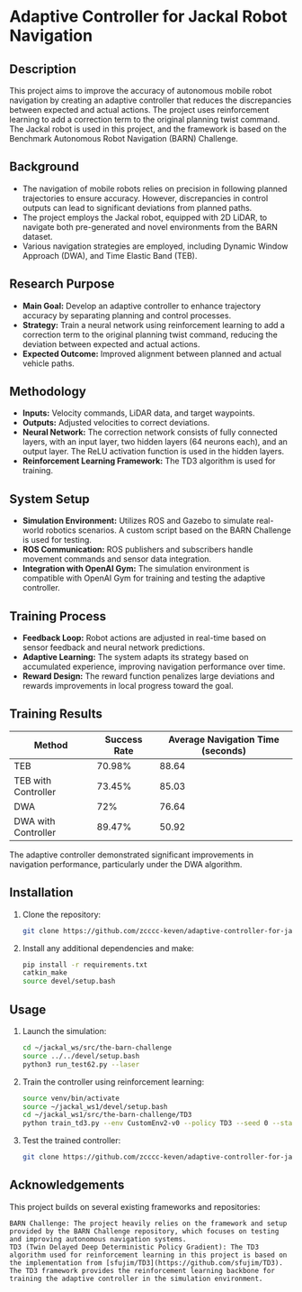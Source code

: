 # Adaptive Controller for Jackal Robot Navigation

## Description

This project aims to improve the accuracy of autonomous mobile robot navigation by creating an adaptive controller that reduces the discrepancies between expected and actual actions. The project uses reinforcement learning to add a correction term to the original planning twist command. The Jackal robot is used in this project, and the framework is based on the Benchmark Autonomous Robot Navigation (BARN) Challenge.

## Background

- The navigation of mobile robots relies on precision in following planned trajectories to ensure accuracy. However, discrepancies in control outputs can lead to significant deviations from planned paths.
- The project employs the Jackal robot, equipped with 2D LiDAR, to navigate both pre-generated and novel environments from the BARN dataset.
- Various navigation strategies are employed, including Dynamic Window Approach (DWA), and Time Elastic Band (TEB).

## Research Purpose

- **Main Goal:** Develop an adaptive controller to enhance trajectory accuracy by separating planning and control processes.
- **Strategy:** Train a neural network using reinforcement learning to add a correction term to the original planning twist command, reducing the deviation between expected and actual actions.
- **Expected Outcome:** Improved alignment between planned and actual vehicle paths.

## Methodology

- **Inputs:** Velocity commands, LiDAR data, and target waypoints.
- **Outputs:** Adjusted velocities to correct deviations.
- **Neural Network:** The correction network consists of fully connected layers, with an input layer, two hidden layers (64 neurons each), and an output layer. The ReLU activation function is used in the hidden layers.
- **Reinforcement Learning Framework:** The TD3 algorithm is used for training.

## System Setup

- **Simulation Environment:** Utilizes ROS and Gazebo to simulate real-world robotics scenarios. A custom script based on the BARN Challenge is used for testing.
- **ROS Communication:** ROS publishers and subscribers handle movement commands and sensor data integration.
- **Integration with OpenAI Gym:** The simulation environment is compatible with OpenAI Gym for training and testing the adaptive controller.

## Training Process

- **Feedback Loop:** Robot actions are adjusted in real-time based on sensor feedback and neural network predictions.
- **Adaptive Learning:** The system adapts its strategy based on accumulated experience, improving navigation performance over time.
- **Reward Design:** The reward function penalizes large deviations and rewards improvements in local progress toward the goal.

## Training Results

| Method              | Success Rate | Average Navigation Time (seconds) |
|---------------------|--------------|-----------------------------------|
| TEB                 | 70.98%       | 88.64                            |
| TEB with Controller | 73.45%       | 85.03                            |
| DWA                 | 72%          | 76.64                            |
| DWA with Controller | 89.47%       | 50.92                            |

The adaptive controller demonstrated significant improvements in navigation performance, particularly under the DWA algorithm.

## Installation

1. Clone the repository:
   ```bash
   git clone https://github.com/zcccc-keven/adaptive-controller-for-jackal.git
    ```

2. Install any additional dependencies and make:
   ```bash
   pip install -r requirements.txt
   catkin_make
   source devel/setup.bash
    ```
## Usage

1. Launch the simulation:
   ```bash
   cd ~/jackal_ws/src/the-barn-challenge
   source ../../devel/setup.bash
   python3 run_test62.py --laser
    ```
   
2. Train the controller using reinforcement learning:
   ```bash
   source venv/bin/activate
   source ~/jackal_ws1/devel/setup.bash
   cd ~/jackal_ws1/src/the-barn-challenge/TD3
   python train_td3.py --env CustomEnv2-v0 --policy TD3 --seed 0 --start_timesteps 10000 --eval_freq 5000 --max_timesteps 1000000 --save_model
    ```
   
3. Test the trained controller:
    ```bash
   git clone https://github.com/zcccc-keven/adaptive-controller-for-jackal.git
    ```   

## Acknowledgements

This project builds on several existing frameworks and repositories:

    BARN Challenge: The project heavily relies on the framework and setup provided by the BARN Challenge repository, which focuses on testing and improving autonomous navigation systems.
    TD3 (Twin Delayed Deep Deterministic Policy Gradient): The TD3 algorithm used for reinforcement learning in this project is based on the implementation from [sfujim/TD3](https://github.com/sfujim/TD3). The TD3 framework provides the reinforcement learning backbone for training the adaptive controller in the simulation environment.
